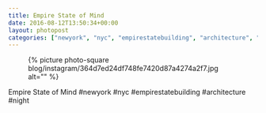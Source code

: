 ```yaml
---
title: Empire State of Mind
date: 2016-08-12T13:50:34+00:00
layout: photopost
categories: ["newyork", "nyc", "empirestatebuilding", "architecture", "night", "photos", "instagram"]
---
```


<figure class="photo photo--square">
  {% picture photo-square blog/instagram/364d7ed24df748fe7420d87a4274a2f7.jpg alt="" %}
</figure>

Empire State of Mind
#newyork #nyc #empirestatebuilding #architecture #night

